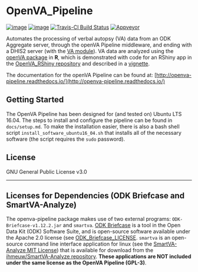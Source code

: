 OpenVA_Pipeline
===============
[![image](https://img.shields.io/pypi/v/openva_pipeline.svg)](https://pypi.org/project/openva_pipeline/)
[![image](http://readthedocs.org/projects/openva-pipeline/badge/)](http://openva-pipeline.readthedocs.io/)
[![Travis-CI Build Status](https://travis-ci.org/verbal-autopsy-software/openva_pipeline.svg?branch=master)](https://travis-ci.org/verbal-autopsy-software/openva_pipeline)
[![Appveyor](https://ci.appveyor.com/project/jarathomas/openva-pipeline/branch/master)](https://ci.appveyor.com/project/jarathomas/openva-pipeline)

Automates the processing of verbal autopsy (VA) data from an ODK Aggregate
server, through the openVA Pipeline middleware, and ending with a DHIS2 server
(with the [VA module](https://github.com/SwissTPH/dhis2_va_draft)). VA data are
analyzed using the [openVA
package](https://github.com/verbal-autopsy-software/openVA) in **R**, which is
demonstrated with code for an RShiny app in the [OpenVA_RShiny
repository](https://github.com/verbal-autopsy-software/shinyVA) and described in a
[vignette](https://github.com/verbal-autopsy-software/shinyVA/blob/master/shiny-openVA-vignette.pdf).


The documentation for the openVA Pipeline can be found at:
[http://openva-pipeline.readthedocs.io/](http://openva-pipeline.readthedocs.io/)

## Getting Started

The OpenVA Pipeline has been designed for (and tested on) Ubuntu LTS 16.04.
The steps to install and configure the pipeline can be found in
`docs/setup.md`. To make the installation easier, there is also a bash shell
script `install_software_ubuntu16_04.sh` that installs all of the necessary software (the
script requires the `sudo` password).

<!-- The documentation can also be found on [Read the Docs](https://openva-pipeline.readthedocs.io/en/latest/): -->

<!-- - [**Software Requirements**](https://openva-pipeline.readthedocs.io/en/latest/software.html)  -->
<!-- - [**Installation Guide**](https://openva-pipeline.readthedocs.io/en/latest/install.html) -->
<!-- - [**Pipeline Configuration**](https://openva-pipeline.readthedocs.io/en/latest/config.html) -->

## License
GNU General Public License v3.0

----

## Licenses for Dependencies (ODK Briefcase and SmartVA-Analyze)

The openva-pipeline package makes use of two external programs:
`ODK-Briefcase-v1.12.2.jar` and `smartva`.  [ODK Briefcase](https://github.com/opendatakit/briefcase) 
is a tool in the Open Data Kit (ODK) Software Suite, and is open-source software available 
under the Apache 2.0 license (see 
[ODK_Briefcase_LICENSE](https://github.com/opendatakit/briefcase/blob/master/LICENSE.md).
`smartva` is an open-source command line interface application for linux (see the 
[SmartVA-Analyze MIT License](https://github.com/ihmeuw/SmartVA-Analyze/blob/master/LICENSE))
that is available for download from the
[ihmeuw/SmartVA-Analyze repository](https://github.com/ihmeuw/SmartVA-Analyze/releases).
**These applications are NOT included under the same license as the OpenVA Pipeline (GPL-3)**.
